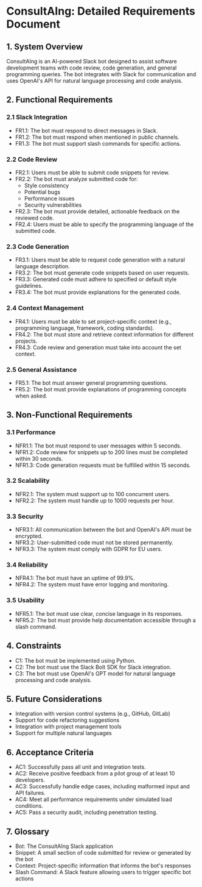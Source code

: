 # ConsultAIng: Detailed Requirements Document

## 1. System Overview

ConsultAIng is an AI-powered Slack bot designed to assist software development teams with code review, code generation, and general programming queries. The bot integrates with Slack for communication and uses OpenAI's API for natural language processing and code analysis.

## 2. Functional Requirements

### 2.1 Slack Integration

- FR1.1: The bot must respond to direct messages in Slack.
- FR1.2: The bot must respond when mentioned in public channels.
- FR1.3: The bot must support slash commands for specific actions.

### 2.2 Code Review

- FR2.1: Users must be able to submit code snippets for review.
- FR2.2: The bot must analyze submitted code for:
  - Style consistency
  - Potential bugs
  - Performance issues
  - Security vulnerabilities
- FR2.3: The bot must provide detailed, actionable feedback on the reviewed code.
- FR2.4: Users must be able to specify the programming language of the submitted code.

### 2.3 Code Generation

- FR3.1: Users must be able to request code generation with a natural language description.
- FR3.2: The bot must generate code snippets based on user requests.
- FR3.3: Generated code must adhere to specified or default style guidelines.
- FR3.4: The bot must provide explanations for the generated code.

### 2.4 Context Management

- FR4.1: Users must be able to set project-specific context (e.g., programming language, framework, coding standards).
- FR4.2: The bot must store and retrieve context information for different projects.
- FR4.3: Code review and generation must take into account the set context.

### 2.5 General Assistance

- FR5.1: The bot must answer general programming questions.
- FR5.2: The bot must provide explanations of programming concepts when asked.

## 3. Non-Functional Requirements

### 3.1 Performance

- NFR1.1: The bot must respond to user messages within 5 seconds.
- NFR1.2: Code review for snippets up to 200 lines must be completed within 30 seconds.
- NFR1.3: Code generation requests must be fulfilled within 15 seconds.

### 3.2 Scalability

- NFR2.1: The system must support up to 100 concurrent users.
- NFR2.2: The system must handle up to 1000 requests per hour.

### 3.3 Security

- NFR3.1: All communication between the bot and OpenAI's API must be encrypted.
- NFR3.2: User-submitted code must not be stored permanently.
- NFR3.3: The system must comply with GDPR for EU users.

### 3.4 Reliability

- NFR4.1: The bot must have an uptime of 99.9%.
- NFR4.2: The system must have error logging and monitoring.

### 3.5 Usability

- NFR5.1: The bot must use clear, concise language in its responses.
- NFR5.2: The bot must provide help documentation accessible through a slash command.

## 4. Constraints

- C1: The bot must be implemented using Python.
- C2: The bot must use the Slack Bolt SDK for Slack integration.
- C3: The bot must use OpenAI's GPT model for natural language processing and code analysis.

## 5. Future Considerations

- Integration with version control systems (e.g., GitHub, GitLab)
- Support for code refactoring suggestions
- Integration with project management tools
- Support for multiple natural languages

## 6. Acceptance Criteria

- AC1: Successfully pass all unit and integration tests.
- AC2: Receive positive feedback from a pilot group of at least 10 developers.
- AC3: Successfully handle edge cases, including malformed input and API failures.
- AC4: Meet all performance requirements under simulated load conditions.
- AC5: Pass a security audit, including penetration testing.

## 7. Glossary

- Bot: The ConsultAIng Slack application
- Snippet: A small section of code submitted for review or generated by the bot
- Context: Project-specific information that informs the bot's responses
- Slash Command: A Slack feature allowing users to trigger specific bot actions


